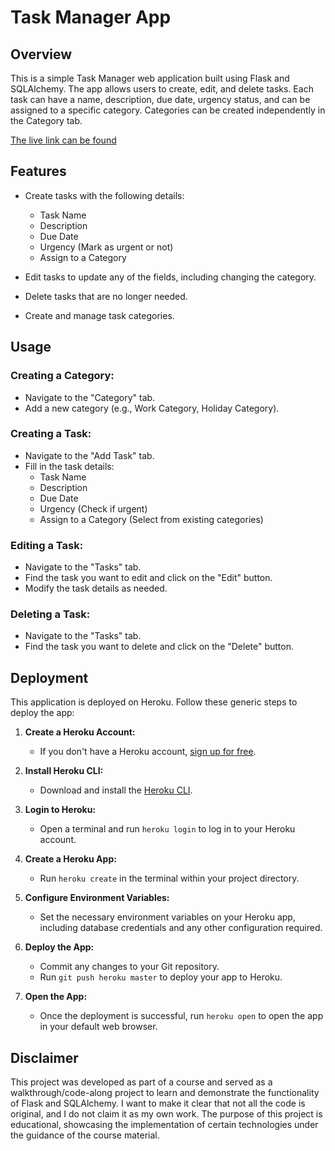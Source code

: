 # Task Manager App

## Overview

This is a simple Task Manager web application built using Flask and SQLAlchemy. The app allows users to create, edit, and delete tasks. Each task can have a name, description, due date, urgency status, and can be assigned to a specific category. Categories can be created independently in the Category tab.

[The live link can be found](https://kizzy-taskmanager.herokuapp.com/)

## Features

- Create tasks with the following details:
  - Task Name
  - Description
  - Due Date
  - Urgency (Mark as urgent or not)
  - Assign to a Category

- Edit tasks to update any of the fields, including changing the category.

- Delete tasks that are no longer needed.

- Create and manage task categories.

## Usage

### Creating a Category:

- Navigate to the "Category" tab.
- Add a new category (e.g., Work Category, Holiday Category).

### Creating a Task:

- Navigate to the "Add Task" tab.
- Fill in the task details:
  - Task Name
  - Description
  - Due Date
  - Urgency (Check if urgent)
  - Assign to a Category (Select from existing categories)

### Editing a Task:

- Navigate to the "Tasks" tab.
- Find the task you want to edit and click on the "Edit" button.
- Modify the task details as needed.

### Deleting a Task:

- Navigate to the "Tasks" tab.
- Find the task you want to delete and click on the "Delete" button.

## Deployment

This application is deployed on Heroku. Follow these generic steps to deploy the app:

1. **Create a Heroku Account:**
   - If you don't have a Heroku account, [sign up for free](https://signup.heroku.com/).

2. **Install Heroku CLI:**
   - Download and install the [Heroku CLI](https://devcenter.heroku.com/articles/heroku-cli).

3. **Login to Heroku:**
   - Open a terminal and run `heroku login` to log in to your Heroku account.

4. **Create a Heroku App:**
   - Run `heroku create` in the terminal within your project directory.

5. **Configure Environment Variables:**
   - Set the necessary environment variables on your Heroku app, including database credentials and any other configuration required.

6. **Deploy the App:**
   - Commit any changes to your Git repository.
   - Run `git push heroku master` to deploy your app to Heroku.

7. **Open the App:**
   - Once the deployment is successful, run `heroku open` to open the app in your default web browser.

## Disclaimer

This project was developed as part of a course and served as a walkthrough/code-along project to learn and demonstrate the functionality of Flask and SQLAlchemy. I want to make it clear that not all the code is original, and I do not claim it as my own work. The purpose of this project is educational, showcasing the implementation of certain technologies under the guidance of the course material.
